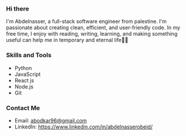 ### Hi there 
I'm Abdelnasser, a full-stack software engineer from palestine. I'm passionate about creating clean, efficient, and user-friendly code. In my free time, I enjoy with reading, writing, learning, and making something useful can help me in temporary and eternal life🤲🤍


### Skills and Tools

- Python
- JavaScript
- React js
- Node.js
- Git

### Contact Me

- Email: abodkar96@gmail.com
- LinkedIn: https://www.linkedin.com/in/abdelnasserobeid/


